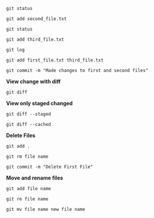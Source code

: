 `git status`

`git add second_file.txt`

`git status`

`git add third_file.txt`

`git log`

`git add first_file.txt third_file.txt `

`git commit -m "Made changes to first and second files"`

**View change with diff**

`git diff`

**View only staged changed**

`git diff --staged`

`git diff --cached`

**Delete Files**

`git add .`

`git rm file name`

`git commit -m "Delete First File"`

**Move and rename files**

`git add file name`

`git re file name`

`git mv file name new file name`